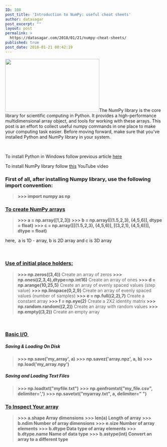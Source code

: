 ```yaml
---
ID: 108
post_title: 'Introduction to NumPy: useful cheat sheets'
author: datasagar
post_excerpt: ""
layout: post
permalink: >
  https://datasagar.com/2018/01/21/numpy-cheat-sheets/
published: true
post_date: 2018-01-21 08:42:19
---
```

<img class="size-medium wp-image-367 alignleft" src="https://datasagar.com/wp-content/uploads/2015/03/numpy_project_page-300x169.jpg" alt="" width="300" height="169" />The NumPy library is the core library for scientific computing in Python. It provides a high-performance multidimensional array object, and tools for working with these arrays. This post is an effort to collect useful numpy commands in one place to make your computing task easier. Before moving forward, make sure that you've installed Python and NumPy library in your system.

<!--Read More-->

&nbsp;

To install Python in Windows follow previous article <a href="https://datasagar.com/2017/12/24/python-installation-windows10/">here</a>

To install NumPy library follow <a href="https://www.youtube.com/watch?v=-llHYUMH9Dg">this</a> YouTube video
<h3>First of all, after installing Numpy library, use the following import convention:</h3>
<blockquote><strong>&gt;&gt;&gt; import numpy as np</strong></blockquote>
<h3><span style="text-decoration: underline;">To create NumPy arrays</span></h3>
<blockquote><strong>&gt;&gt;&gt; a = np.array([1,2,3])</strong>
<strong>&gt;&gt;&gt; b = np.array([(1.5,2,3), (4,5,6)], dtype = float)</strong>
<strong>&gt;&gt;&gt; c = np.array([[(1.5,2,3), (4,5,6)], [(3,2,1), (4,5,6)]], dtype = float)</strong></blockquote>
here,  a is 1D - array, b is 2D array and c is 3D array

&nbsp;
<h3><span style="text-decoration: underline;"><strong>Use of initial place holders:</strong></span></h3>
<blockquote><strong>&gt;&gt;&gt; np.zeros((3,4))</strong> Create an array of zeros
<strong>&gt;&gt;&gt; np.ones((2,3,4),dtype=np.int16)</strong> Create an array of ones
<strong>&gt;&gt;&gt; d = np.arange(10,25,5)</strong> Create an array of evenly spaced values (step value)
<strong>&gt;&gt;&gt; np.linspace(0,2,9)</strong> Create an array of evenly spaced values (number of samples)
<strong>&gt;&gt;&gt; e = np.full((2,2),7)</strong> Create a constant array
<strong>&gt;&gt;&gt; f = np.eye(2)</strong> Create a 2X2 identity matrix
<strong>&gt;&gt;&gt; np.random.random((2,2))</strong> Create an array with random values
<strong>&gt;&gt;&gt; np.empty((3,2))</strong> Create an empty array</blockquote>
&nbsp;
<h3><span style="text-decoration: underline;"><strong>Basic I/O </strong></span></h3>
<h5><strong>Saving &amp; Loading On Disk</strong></h5>
<blockquote><strong>&gt;&gt;&gt; np.save('my_array', a)</strong>
<strong>&gt;&gt;&gt; np.savez('array.npz', a, b)</strong>
<strong>&gt;&gt;&gt; np.load('my_array.npy')</strong></blockquote>
<h5><strong>Saving and Loading Text Files</strong></h5>
<blockquote><strong>&gt;&gt;&gt; np.loadtxt("myfile.txt")</strong>
<strong>&gt;&gt;&gt; np.genfromtxt("my_file.csv", delimiter=',')</strong>
<strong>&gt;&gt;&gt; np.savetxt("myarray.txt", a, delimiter=" ")</strong></blockquote>
<h3><span style="text-decoration: underline;">To Inspect Your array</span></h3>
<blockquote><strong>&gt;&gt;&gt; a.shape Array dimensions</strong>
<strong>&gt;&gt;&gt; len(a) Length of array</strong>
<strong>&gt;&gt;&gt; b.ndim Number of array dimensions</strong>
<strong>&gt;&gt;&gt; e.size Number of array elements</strong>
<strong>&gt;&gt;&gt; b.dtype Data type of array elements</strong>
<strong>&gt;&gt;&gt; b.dtype.name Name of data type</strong>
<strong>&gt;&gt;&gt; b.astype(int) Convert an array to a different type</strong></blockquote>
&nbsp;

&nbsp;